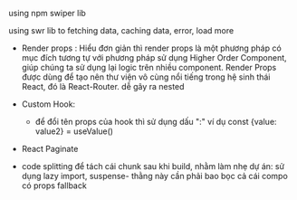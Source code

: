using npm swiper lib

using swr lib to fetching data, caching data, error, load more

- Render props : Hiểu đơn giản thì render props là một phương pháp có mục đích tương tự với phương pháp sử dụng Higher Order Component, giúp chúng ta sử dụng lại logic trên nhiều component. Render Props được dùng để tạo nên thư viện vô cùng nổi tiếng trong hệ sinh thái React, đó là React-Router. dễ gây ra nested

- Custom Hook:

  - để đổi tên props của hook thì sử dụng dấu ":" ví dụ
    const {value: value2} = useValue()

- React Paginate
- code splitting để tách cái chunk sau khi build, nhằm làm nhẹ dự án: sử dụng lazy import, suspense- thằng này cần phải bao bọc cả cái compo  có props fallback
